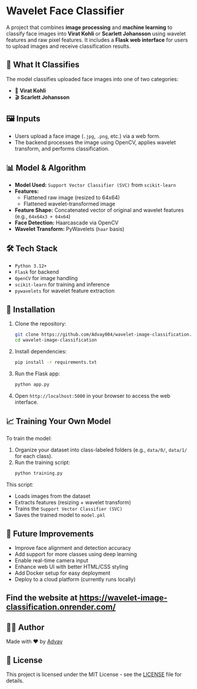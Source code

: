 
# Wavelet Face Classifier

A project that combines **image processing** and **machine learning** to classify face images into **Virat Kohli** or **Scarlett Johansson** using wavelet features and raw pixel features. It includes a **Flask web interface** for users to upload images and receive classification results.

## 🧠 What It Classifies
The model classifies uploaded face images into one of two categories:
- 🏏 **Virat Kohli**
- 🎬 **Scarlett Johansson**

## 🖼️ Inputs
- Users upload a face image (`.jpg`, `.png`, etc.) via a web form.
- The backend processes the image using OpenCV, applies wavelet transform, and performs classification.

## 📊 Model & Algorithm
- **Model Used:** `Support Vector Classifier (SVC)` from `scikit-learn`
- **Features:**
  - Flattened raw image (resized to 64x64)
  - Flattened wavelet-transformed image
- **Feature Shape:** Concatenated vector of original and wavelet features (e.g., `64x64x3 + 64x64`)
- **Face Detection:** Haarcascade via OpenCV
- **Wavelet Transform:** PyWavelets (`haar` basis)

## 🛠️ Tech Stack
- `Python 3.12+`
- `Flask` for backend
- `OpenCV` for image handling
- `scikit-learn` for training and inference
- `pywavelets` for wavelet feature extraction

## 🚀 Installation
1. Clone the repository:
   ```bash
   git clone https://github.com/Advay004/wavelet-image-classification.git
   cd wavelet-image-classification
   ```
2. Install dependencies:
   ```bash
   pip install -r requirements.txt
   ```
3. Run the Flask app:
   ```bash
   python app.py
   ```
4. Open `http://localhost:5000` in your browser to access the web interface.

## 📈 Training Your Own Model
To train the model:
1. Organize your dataset into class-labeled folders (e.g., `data/0/`, `data/1/` for each class).
2. Run the training script:
   ```bash
   python training.py
   ```
This script:
- Loads images from the dataset
- Extracts features (resizing + wavelet transform)
- Trains the `Support Vector Classifier (SVC)`
- Saves the trained model to `model.pkl`

## 🔧 Future Improvements
- Improve face alignment and detection accuracy
- Add support for more classes using deep learning
- Enable real-time camera input
- Enhance web UI with better HTML/CSS styling
- Add Docker setup for easy deployment
- Deploy to a cloud platform (currently runs locally)

## Find the website at https://wavelet-image-classification.onrender.com/
## 🧑‍💻 Author
Made with ❤️ by [Advay](https://github.com/Advay004)

## 📜 License
This project is licensed under the MIT License - see the [LICENSE](LICENSE) file for details.
```
